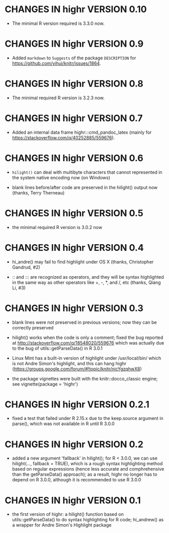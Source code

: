 # CHANGES IN highr VERSION 0.10

- The minimal R version required is 3.3.0 now.

# CHANGES IN highr VERSION 0.9

- Added `markdown` to `Suggests` of the package `DESCRIPTION` for https://github.com/yihui/knitr/issues/1864.

# CHANGES IN highr VERSION 0.8

- The minimal required R version is 3.2.3 now.

# CHANGES IN highr VERSION 0.7

- Added an internal data frame highr:::cmd_pandoc_latex (mainly for https://stackoverflow.com/q/40252885/559676).

# CHANGES IN highr VERSION 0.6

- `hilight()` can deal with multibyte characters that cannot represented in the system native encoding now (on Windows)

- blank lines before/after code are preserved in the hilight() output now (thanks, Terry Therneau)

# CHANGES IN highr VERSION 0.5

- the minimal required R version is 3.0.2 now

# CHANGES IN highr VERSION 0.4

- hi_andre() may fail to find highlight under OS X (thanks, Christopher Gandrud, #2)

- :: and ::: are recognized as operators, and they will be syntax highlighted in the same way as other operators like +, -, *, and /, etc (thanks, Qiang Li, #3)

# CHANGES IN highr VERSION 0.3

- blank lines were not preserved in previous versions; now they can be correctly preserved

- hilight() works when the code is only a comment; fixed the bug reported at http://stackoverflow.com/q/18548020/559676 which was actually due to the bug of utils::getParseData() in R 3.0.1

- Linux Mint has a built-in version of highlight under /usr/local/bin/ which is not Andre Simon's highlight, and this can hang highr (https://groups.google.com/forum/#!topic/knitr/nicYgzqhwX8)

- the package vignettes were built with the knitr::docco_classic engine; see vignette(package = 'highr')

# CHANGES IN highr VERSION 0.2.1

- fixed a test that failed under R 2.15.x due to the keep.source argument in parse(), which was not available in R until R 3.0.0

# CHANGES IN highr VERSION 0.2

- added a new argument 'fallback' in hilight(); for R < 3.0.0, we can use hilight(..., fallback = TRUE), which is a rough syntax highlighting method based on regular expressions (hence less accurate and comphrehensive than the getParseData() approach); as a result, highr no longer has to depend on R 3.0.0, although it is recommended to use R 3.0.0

# CHANGES IN highr VERSION 0.1

- the first version of highr: a hilight() function based on utils::getParseData() to do syntax highlighting for R code; hi_andrew() as a wrapper for Andre Simon's Highlight package

